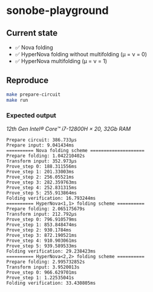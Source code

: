 # sonobe-playground

## Current state

- ✅ Nova folding
- ✅ HyperNova folding without multifolding (μ = ν = 0)
- ✅ HyperNova multifolding (μ = ν = 1)

## Reproduce

```bash
make prepare-circuit
make run
```

### Expected output

_12th Gen Intel® Core™ i7-12800H × 20, 32Gb RAM_

```
Prepare circuit: 386.733µs
Prepare input: 9.041434ms
========== Nova folding scheme ====================
Prepare folding: 1.042210402s
Transform input: 352.973µs
Prove_step 0: 188.311556ms
Prove_step 1: 201.33003ms
Prove_step 2: 256.05521ms
Prove_step 3: 282.359763ms
Prove_step 4: 252.831315ms
Prove_step 5: 255.913864ms
Folding verification: 16.793244ms
========== HyperNova<1,1> folding scheme ==========
Prepare folding: 2.065175679s
Transform input: 212.792µs
Prove_step 0: 796.910579ms
Prove_step 1: 853.848474ms
Prove_step 2: 930.1784ms
Prove_step 3: 872.190521ms
Prove_step 4: 910.903061ms
Prove_step 5: 939.589533ms
Folding verification: 29.238423ms
========== HyperNova<2,2> folding scheme ==========
Prepare folding: 2.995732852s
Transform input: 3.9520013s
Prove_step 0: 966.629701ms
Prove_step 1: 1.22535041s
Folding verification: 33.430805ms
```
